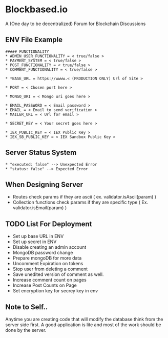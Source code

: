 # Blockbased.io
A (One day to be decentralized) Forum for Blockchain Discussions

## ENV File Example
```
##### FUNCTIONALITY
* ADMIN_USER_FUNCTIONALITY = < true/false >
* PAYMENT_SYSTEM = < true/false >
* POST_FUNCTIONALITY = < true/false >
* COMMENT_FUNCTIONALITY = < true/false >

* *BASE_URL = https://wwww.< (PRODUCTION ONLY) Url of Site >

* PORT = < Chosen port here >

* MONGO_URI = < Mongo uri goes here >

* EMAIL_PASSWORD = < Email password >
* EMAIL = < Email to send verification >
* MAILER_URL = < Url for email >

* SECRET_KEY = < Your secret goes here >

* IEX_PUBLIC_KEY = < IEX Public Key >
* IEX_SB_PUBLIC_KEY = < IEX Sandbox Public Key >
```

## Server Status System
```
* "executed: false" --> Unexpected Error
* "status: false" --> Expected Error
``` 

## When Designing Server
* Routes check params if they are ascii ( ex. validator.isAscii(param) )
* Collection functions check params if they are specific type ( Ex. validator.isEmail(param) )


## TODO List For Deployment
* Set up base URL in ENV
* Set up secret in ENV
* Disable creating an admin account
* MongoDB password change
* Prepare mongoDB for more data
* Uncomment Expiration on tokens
* Stop user from deleting a comment
* Save unedited version of comment as well.
* Increase comment count on pages
* Increase Post Counts on Page
* Set encryption key for secrey key in env


## Note to Self..
Anytime you are creating code that will modify the database think from the server side first. A good application is lite and most of the work should be done by the server.